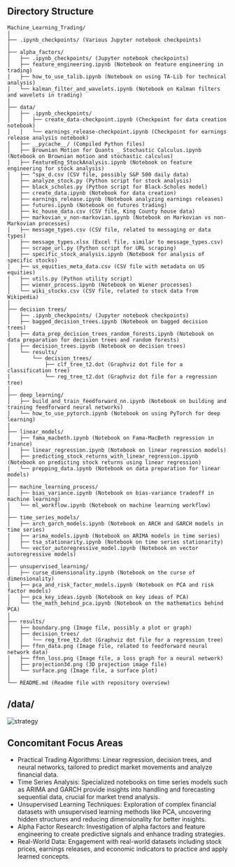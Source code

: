 ## Directory Structure

```
Machine_Learning_Trading/
│
├── .ipynb_checkpoints/ (Various Jupyter notebook checkpoints)
│
├── alpha_factors/
│   ├── .ipynb_checkpoints/ (Jupyter notebook checkpoints)
│   ├── feature_engineering.ipynb (Notebook on feature engineering in trading)
│   ├── how_to_use_talib.ipynb (Notebook on using TA-Lib for technical analysis)
│   └── kalman_filter_and_wavelets.ipynb (Notebook on Kalman filters and wavelets in trading)
│
├── data/
│   ├── .ipynb_checkpoints/
│   │   ├── create_data-checkpoint.ipynb (Checkpoint for data creation notebook)
│   │   └── earnings_release-checkpoint.ipynb (Checkpoint for earnings release analysis notebook)
│   ├── __pycache__/ (Compiled Python files)
│   ├── Brownian Motion for Quants _ Stochastic Calculus.ipynb (Notebook on Brownian motion and stochastic calculus)
│   ├── FeatureEng_StockAnalysis.ipynb (Notebook on feature engineering for stock analysis)
│   ├── ^spx_d.csv (CSV file, possibly S&P 500 daily data)
│   ├── analyze_stock.py (Python script for stock analysis)
│   ├── black_scholes.py (Python script for Black-Scholes model)
│   ├── create_data.ipynb (Notebook for data creation)
│   ├── earnings_release.ipynb (Notebook analyzing earnings releases)
│   ├── futures.ipynb (Notebook on futures trading)
│   ├── kc_house_data.csv (CSV file, King County house data)
│   ├── markovian_v_non-markovian.ipynb (Notebook on Markovian vs non-Markovian processes)
│   ├── message_types.csv (CSV file, related to messaging or data types)
│   ├── message_types.xlsx (Excel file, similar to message_types.csv)
│   ├── scrape_url.py (Python script for URL scraping)
│   ├── specific_stock_analysis.ipynb (Notebook for analysis of specific stocks)
│   ├── us_equities_meta_data.csv (CSV file with metadata on US equities)
│   ├── utils.py (Python utility script)
│   ├── wiener_process.ipynb (Notebook on Wiener processes)
│   └── wiki_stocks.csv (CSV file, related to stock data from Wikipedia)
│
├── decision trees/
│   ├── .ipynb_checkpoints/ (Jupyter notebook checkpoints)
│   ├── bagged_decision_trees.ipynb (Notebook on bagged decision trees)
│   ├── data_prep_decision_trees_random_forests.ipynb (Notebook on data preparation for decision trees and random forests)
│   ├── decision_trees.ipynb (Notebook on decision trees)
│   └── results/
│       └── decision_trees/
│           ├── clf_tree_t2.dot (Graphviz dot file for a classification tree)
│           └── reg_tree_t2.dot (Graphviz dot file for a regression tree)
│
├── deep_learning/
│   ├── build_and_train_feedforward_nn.ipynb (Notebook on building and training feedforward neural networks)
│   └── how_to_use_pytorch.ipynb (Notebook on using PyTorch for deep learning)
│
├── linear_models/
│   ├── fama_macbeth.ipynb (Notebook on Fama-MacBeth regression in finance)
│   ├── linear_regression.ipynb (Notebook on linear regression models)
│   ├── predicting_stock_returns_with_linear_regression.ipynb (Notebook on predicting stock returns using linear regression)
│   └── prepping_data.ipynb (Notebook on data preparation for linear models)
│
├── machine_learning_process/
│   ├── bias_variance.ipynb (Notebook on bias-variance tradeoff in machine learning)
│   └── ml_workflow.ipynb (Notebook on machine learning workflow)
│
├── time_series_models/
│   ├── arch_garch_models.ipynb (Notebook on ARCH and GARCH models in time series)
│   ├── arima_models.ipynb (Notebook on ARIMA models in time series)
│   ├── tsa_stationarity.ipynb (Notebook on time series stationarity)
│   └── vector_autoregressive_model.ipynb (Notebook on vector autoregressive models)
│
├── unsupervised_learning/
│   ├── curse_dimensionality.ipynb (Notebook on the curse of dimensionality)
│   ├── pca_and_risk_factor_models.ipynb (Notebook on PCA and risk factor models)
│   ├── pca_key_ideas.ipynb (Notebook on key ideas of PCA)
│   └── the_math_behind_pca.ipynb (Notebook on the mathematics behind PCA)
│
├── results/
│   ├── boundary.png (Image file, possibly a plot or graph)
│   ├── decision_trees/
│   │   └── reg_tree_t2.dot (Graphviz dot file for a regression tree)
│   ├── ffnn_data.png (Image file, related to feedforward neural network data)
│   ├── ffnn_loss.png (Image file, a loss graph for a neural network)
│   ├── projection3d.png (3D projection image file)
│   └── surface.png (Image file, a surface plot)
│
└── README.md (Readme file with repository overview)
```

## /data/

![strategy](https://github.com/SaumikDana/Machine_Learning_Trading/assets/9474631/2a1de833-3538-4193-9892-df2ad5f29bfd)


## Concomitant Focus Areas

- Practical Trading Algorithms: Linear regression, decision trees, and neural networks, tailored to predict market movements and analyze financial data.
- Time Series Analysis: Specialized notebooks on time series models such as ARIMA and GARCH provide insights into handling and forecasting sequential data, crucial for market trend analysis.
- Unsupervised Learning Techniques: Exploration of complex financial datasets with unsupervised learning methods like PCA, uncovering hidden structures and reducing dimensionality for better insights.
- Alpha Factor Research: Investigation of alpha factors and feature engineering to create predictive signals and enhance trading strategies.
- Real-World Data: Engagement with real-world datasets including stock prices, earnings releases, and economic indicators to practice and apply learned concepts.
